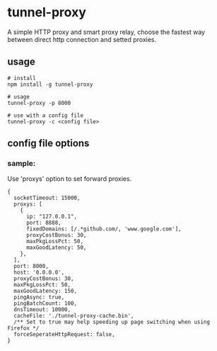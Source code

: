 # tunnel-proxy
A simple HTTP proxy and smart proxy relay, choose the fastest way between direct http connection and setted proxies.

## usage
```
# install 
npm install -g tunnel-proxy

# usage
tunnel-proxy -p 8000

# use with a config file
tunnel-proxy -c <config file>
```

## config file options

### sample:
Use 'proxys' option to set forward proxies.
```
{
  socketTimeout: 15000,
  proxys: [
    {
      ip: "127.0.0.1",
      port: 8888,
      fixedDomains: [/.*github.com/, 'www.google.com'],
      proxyCostBonus: 30,
      maxPkgLossPct: 50,
      maxGoodLatency: 50,
    },
  ],
  port: 8000,
  host: '0.0.0.0',
  proxyCostBonus: 30,
  maxPkgLossPct: 50,
  maxGoodLatency: 150,
  pingAsync: true,
  pingBatchCount: 100,
  dnsTimeout: 10000,
  cacheFile: './tunnel-proxy-cache.bin',
  /** Set to true may help speeding up page switching when using Firefox */
  forceSeperateHttpRequest: false,
}
```